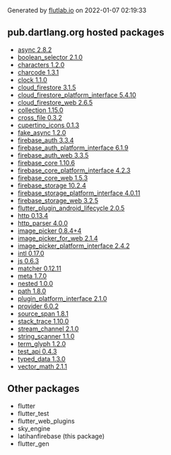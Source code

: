 Generated by [flutlab.io](https://flutlab.io) on 2022-01-07 02:19:33


## pub.dartlang.org hosted packages

 - [async 2.8.2](https://pub.dartlang.org/packages/async/versions/2.8.2)
 - [boolean_selector 2.1.0](https://pub.dartlang.org/packages/boolean_selector/versions/2.1.0)
 - [characters 1.2.0](https://pub.dartlang.org/packages/characters/versions/1.2.0)
 - [charcode 1.3.1](https://pub.dartlang.org/packages/charcode/versions/1.3.1)
 - [clock 1.1.0](https://pub.dartlang.org/packages/clock/versions/1.1.0)
 - [cloud_firestore 3.1.5](https://pub.dartlang.org/packages/cloud_firestore/versions/3.1.5)
 - [cloud_firestore_platform_interface 5.4.10](https://pub.dartlang.org/packages/cloud_firestore_platform_interface/versions/5.4.10)
 - [cloud_firestore_web 2.6.5](https://pub.dartlang.org/packages/cloud_firestore_web/versions/2.6.5)
 - [collection 1.15.0](https://pub.dartlang.org/packages/collection/versions/1.15.0)
 - [cross_file 0.3.2](https://pub.dartlang.org/packages/cross_file/versions/0.3.2)
 - [cupertino_icons 0.1.3](https://pub.dartlang.org/packages/cupertino_icons/versions/0.1.3)
 - [fake_async 1.2.0](https://pub.dartlang.org/packages/fake_async/versions/1.2.0)
 - [firebase_auth 3.3.4](https://pub.dartlang.org/packages/firebase_auth/versions/3.3.4)
 - [firebase_auth_platform_interface 6.1.9](https://pub.dartlang.org/packages/firebase_auth_platform_interface/versions/6.1.9)
 - [firebase_auth_web 3.3.5](https://pub.dartlang.org/packages/firebase_auth_web/versions/3.3.5)
 - [firebase_core 1.10.6](https://pub.dartlang.org/packages/firebase_core/versions/1.10.6)
 - [firebase_core_platform_interface 4.2.3](https://pub.dartlang.org/packages/firebase_core_platform_interface/versions/4.2.3)
 - [firebase_core_web 1.5.3](https://pub.dartlang.org/packages/firebase_core_web/versions/1.5.3)
 - [firebase_storage 10.2.4](https://pub.dartlang.org/packages/firebase_storage/versions/10.2.4)
 - [firebase_storage_platform_interface 4.0.11](https://pub.dartlang.org/packages/firebase_storage_platform_interface/versions/4.0.11)
 - [firebase_storage_web 3.2.5](https://pub.dartlang.org/packages/firebase_storage_web/versions/3.2.5)
 - [flutter_plugin_android_lifecycle 2.0.5](https://pub.dartlang.org/packages/flutter_plugin_android_lifecycle/versions/2.0.5)
 - [http 0.13.4](https://pub.dartlang.org/packages/http/versions/0.13.4)
 - [http_parser 4.0.0](https://pub.dartlang.org/packages/http_parser/versions/4.0.0)
 - [image_picker 0.8.4+4](https://pub.dartlang.org/packages/image_picker/versions/0.8.4+4)
 - [image_picker_for_web 2.1.4](https://pub.dartlang.org/packages/image_picker_for_web/versions/2.1.4)
 - [image_picker_platform_interface 2.4.2](https://pub.dartlang.org/packages/image_picker_platform_interface/versions/2.4.2)
 - [intl 0.17.0](https://pub.dartlang.org/packages/intl/versions/0.17.0)
 - [js 0.6.3](https://pub.dartlang.org/packages/js/versions/0.6.3)
 - [matcher 0.12.11](https://pub.dartlang.org/packages/matcher/versions/0.12.11)
 - [meta 1.7.0](https://pub.dartlang.org/packages/meta/versions/1.7.0)
 - [nested 1.0.0](https://pub.dartlang.org/packages/nested/versions/1.0.0)
 - [path 1.8.0](https://pub.dartlang.org/packages/path/versions/1.8.0)
 - [plugin_platform_interface 2.1.0](https://pub.dartlang.org/packages/plugin_platform_interface/versions/2.1.0)
 - [provider 6.0.2](https://pub.dartlang.org/packages/provider/versions/6.0.2)
 - [source_span 1.8.1](https://pub.dartlang.org/packages/source_span/versions/1.8.1)
 - [stack_trace 1.10.0](https://pub.dartlang.org/packages/stack_trace/versions/1.10.0)
 - [stream_channel 2.1.0](https://pub.dartlang.org/packages/stream_channel/versions/2.1.0)
 - [string_scanner 1.1.0](https://pub.dartlang.org/packages/string_scanner/versions/1.1.0)
 - [term_glyph 1.2.0](https://pub.dartlang.org/packages/term_glyph/versions/1.2.0)
 - [test_api 0.4.3](https://pub.dartlang.org/packages/test_api/versions/0.4.3)
 - [typed_data 1.3.0](https://pub.dartlang.org/packages/typed_data/versions/1.3.0)
 - [vector_math 2.1.1](https://pub.dartlang.org/packages/vector_math/versions/2.1.1)

## Other packages

 - flutter
 - flutter_test
 - flutter_web_plugins
 - sky_engine
 - latihanfirebase (this package)
 - flutter_gen

